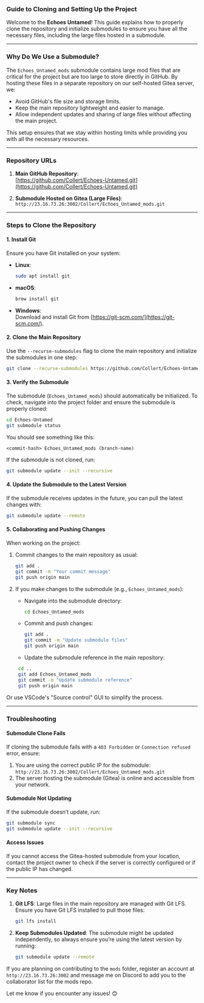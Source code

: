 ### **Guide to Cloning and Setting Up the Project**

Welcome to the **Echoes Untamed**! This guide explains how to properly clone the repository and initialize submodules to ensure you have all the necessary files, including the large files hosted in a submodule.

---

### **Why Do We Use a Submodule?**

The `Echoes_Untamed_mods` submodule contains large mod files that are critical for the project but are too large to store directly in GitHub. By hosting these files in a separate repository on our self-hosted Gitea server, we:

- Avoid GitHub's file size and storage limits.
- Keep the main repository lightweight and easier to manage.
- Allow independent updates and sharing of large files without affecting the main project.

This setup ensures that we stay within hosting limits while providing you with all the necessary resources.

---

### **Repository URLs**

1. **Main GitHub Repository**:  
   [https://github.com/Collert/Echoes-Untamed.git](https://github.com/Collert/Echoes-Untamed.git)

2. **Submodule Hosted on Gitea (Large Files)**:  
   `http://23.16.73.26:3002/Collert/Echoes_Untamed_mods.git`

---

### **Steps to Clone the Repository**

#### **1. Install Git**

Ensure you have Git installed on your system:

- **Linux**:  

  ```bash
  sudo apt install git
  ```

- **macOS**:  

  ```bash
  brew install git
  ```

- **Windows**:  
  Download and install Git from [https://git-scm.com/](https://git-scm.com/).

#### **2. Clone the Main Repository**

Use the `--recurse-submodules` flag to clone the main repository and initialize the submodules in one step:

```bash
git clone --recurse-submodules https://github.com/Collert/Echoes-Untamed.git
```

#### **3. Verify the Submodule**

The submodule (`Echoes_Untamed_mods`) should automatically be initialized. To check, navigate into the project folder and ensure the submodule is properly cloned:

```bash
cd Echoes-Untamed
git submodule status
```

You should see something like this:

```
<commit-hash> Echoes_Untamed_mods (branch-name)
```

If the submodule is not cloned, run:

```bash
git submodule update --init --recursive
```

#### **4. Update the Submodule to the Latest Version**

If the submodule receives updates in the future, you can pull the latest changes with:

```bash
git submodule update --remote
```

#### **5. Collaborating and Pushing Changes**

When working on the project:

1. Commit changes to the main repository as usual:

   ```bash
   git add .
   git commit -m "Your commit message"
   git push origin main
   ```

2. If you make changes to the submodule (e.g., `Echoes_Untamed_mods`):
   - Navigate into the submodule directory:

     ```bash
     cd Echoes_Untamed_mods
     ```

   - Commit and push changes:

     ```bash
     git add .
     git commit -m "Update submodule files"
     git push origin main
     ```

   - Update the submodule reference in the main repository:

    ```bash
     cd ..
     git add Echoes_Untamed_mods
     git commit -m "Update submodule reference"
     git push origin main
     ```

Or use VSCode's "Source control" GUI to simplify the process.

---

### **Troubleshooting**

#### **Submodule Clone Fails**

If cloning the submodule fails with a `403 Forbidden` or `Connection refused` error, ensure:

1. You are using the correct public IP for the submodule:  
   `http://23.16.73.26:3002/Collert/Echoes_Untamed_mods.git`
2. The server hosting the submodule (Gitea) is online and accessible from your network.

#### **Submodule Not Updating**

If the submodule doesn’t update, run:

```bash
git submodule sync
git submodule update --init --recursive
```

#### **Access Issues**

If you cannot access the Gitea-hosted submodule from your location, contact the project owner to check if the server is correctly configured or if the public IP has changed.

---

### **Key Notes**

1. **Git LFS**: Large files in the main repository are managed with Git LFS. Ensure you have Git LFS installed to pull those files:

   ```bash
   git lfs install
   ```

2. **Keep Submodules Updated**: The submodule might be updated independently, so always ensure you’re using the latest version by running:

   ```bash
   git submodule update --remote
   ```

If you are planning on contributing to the `mods` folder, register an account at `http://23.16.73.26:3002` and message me on Discord to add you to the  collaborator list for the mods repo.

Let me know if you encounter any issues! 😊
